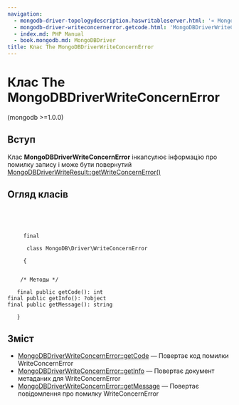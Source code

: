 ```yaml
---
navigation:
  - mongodb-driver-topologydescription.haswritableserver.html: '« MongoDBDriverTopologyDescription::hasWritableServer'
  - mongodb-driver-writeconcernerror.getcode.html: 'MongoDBDriverWriteConcernError::getCode »'
  - index.md: PHP Manual
  - book.mongodb.md: MongoDBDriver
title: Клас The MongoDBDriverWriteConcernError
---
```

# Клас The MongoDBDriverWriteConcernError

(mongodb >=1.0.0)

## Вступ

Клас **MongoDBDriverWriteConcernError** інкапсулює інформацію про помилку запису і може бути повернутий [MongoDBDriverWriteResult::getWriteConcernError()](mongodb-driver-writeresult.getwriteconcernerror.html)

## Огляд класів

```classsynopsis



    
     final
     
      class MongoDB\Driver\WriteConcernError
     
     {


    /* Методы */
    
   final public getCode(): int
final public getInfo(): ?object
final public getMessage(): string

   }
```

## Зміст

-   [MongoDBDriverWriteConcernError::getCode](mongodb-driver-writeconcernerror.getcode.html) — Повертає код помилки WriteConcernError
-   [MongoDBDriverWriteConcernError::getInfo](mongodb-driver-writeconcernerror.getinfo.html) — Повертає документ метаданих для WriteConcernError
-   [MongoDBDriverWriteConcernError::getMessage](mongodb-driver-writeconcernerror.getmessage.html) — Повертає повідомлення про помилку WriteConcernError
